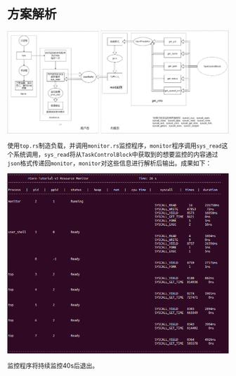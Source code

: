 # 方案解析

<img src="./资源文件/实验七.assets/流程图.png" alt="image-20210531141431138" style="zoom:50%;" />

使用`top.rs`制造负载，并调用`monitor.rs`监控程序，`monitor`程序调用`sys_read`这个系统调用，`sys_read`将从`TaskControlBlock`中获取到的想要监控的内容通过`json`格式传递回`monitor`，`monitor`对这些信息进行解析后输出。成果如下：

<img src="./资源文件/实验七.assets/成果展示.png" alt="image-20210531141431138" style="zoom:100%;" />

监控程序将持续监控40s后退出。

